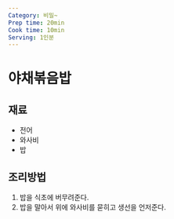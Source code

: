 ```yaml
---
Category: 비밀~
Prep time: 20min
Cook time: 10min
Serving: 1인분
---
```


# 야채볶음밥

## 재료
* 전어
* 와사비
* 밥

## 조리방법
1. 밥을 식초에 버무려준다.
2. 밥을 말아서 위에  와사비를 묻히고 생선을 언저준다.
